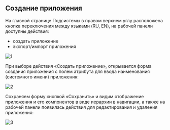 ## Создание приложения

На главной странице Подсистемы в правом верхнем углу расположена кнопка переключения между языками (RU, EN), на рабочей панели доступны действия:
  - создать приложение
  - экспорт/импорт приложения

![1](/system_folder/1.png)

При выборе действия «Создать приложение», открывается форма создания приложения с полем атрибута для ввода наименования (системного имени) приложения:

![2](docs/ru/system_folder/2.png)

Сохраняем форму кнопкой «Сохранить» и видим отображение приложения и его компонентов в виде иерархии в навигации, а также на рабочей панели появилась действия для редактирования и удаления приложения:

![3](docs/ru/system_folder/3.png)
